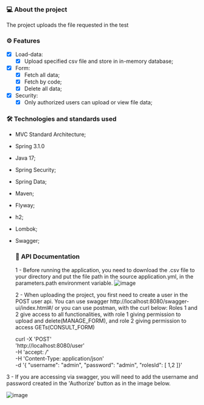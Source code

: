 ### 💻 About the project
The project uploads the file requested in the test

### ⚙️ Features
- [x] Load-data:
  - [x] Upload specified csv file and store in in-memory database;

- [x] Form:
  - [x] Fetch all data;
  - [x] Fetch by code;
  - [x] Delete all data;
    
- [x] Security:
  - [x] Only authorized users can upload or view file data;
     
### 🛠 Technologies and standards used
- MVC Standard Architecture;
- Spring 3.1.0
- Java 17;
- Spring Security;
- Spring Data;
- Maven;
- Flyway;
- h2;
- Lombok;
- Swagger;

  ### 🧭 API Documentation

  1 - Before running the application, you need to download the .csv file to your directory and put the file path in the source application.yml, in the parameters.path environment variable.
  ![image](https://github.com/user-attachments/assets/4805a283-a8ab-40f4-9c52-bf36e7fa4f11)

  2 - When uploading the project, you first need to create a user in the POST user api. You can use swagger http://localhost:8080/swagger-ui/index.html#/ or you can use postman, with the curl below:
  Roles 1 and 2 give access to all functionalities, with role 1 giving permission to upload and delete(MANAGE_FORM), and role 2 giving permission to access GETs(CONSULT_FORM)

  curl -X 'POST' \
  'http://localhost:8080/user' \
  -H 'accept: */*' \
  -H 'Content-Type: application/json' \
  -d '{
  "username": "admin",
  "password": "admin",
  "rolesId": [
    1,2
  ]}'

3 - If you are accessing via swagger, you will need to add the username and password created in the 'Authorize' button as in the image below.

![image](https://github.com/user-attachments/assets/84639649-0de6-42a6-b2c7-32c58fa20312)
